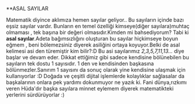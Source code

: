 **ASAL SAYILAR

Matematik diyince aklımıza hemen sayılar geliyor..
Bu sayıların içinde bazı eşsiz sayılar vardır.
Bunların en temel özelliği kimseye(diğer sayılara)muhtaç olmaması ,
tek başına bir değeri olmasıdır.Kimden mi bahsediyorum?
Tabi ki **asal sayılar**.Adeta bağımsızlığını oluşturan bu sayılar hiçkimseye boyun eğmem ,
beni bölemezsiniz diyerek asiliğini ortaya koyuyor.Belki de asal kelimesi asi den türemiştir kim bilir?:D 
Bu asi sayılarımız _2,3,5,7,11,13..._ diye başlar ve devam eder.
Dikkat ettiğimiz gibi sadece kendisine bölünebilen bu sayıların tek dostu 1 sayısıdır.
1 den ve kendisinden başkasına bölünmezler.Sanırım 1 sayısını da sonuç olarak yine kendisine ulaşmak için kullanıyorlar :D 
Doğada ve çeşitli dijital işlemlerde kolaylıklar sağlasalar da başkalarının onlara pek yardımı dokunmuyor ne yazık ki.
Fani dünya,rızkımı veren  Hüda'dır başka sayılara minnet eylemem diyerek matematikteki yerlerini sürdürüyorlar :)
 
